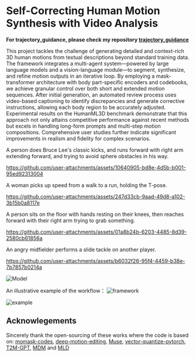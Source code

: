 # Self-Correcting Human Motion Synthesis with Video Analysis

**For trajectory_guidance, please check my repository
[trajectory_guidance](https://github.com/HuangZiheng-o-O/trajectory_guidance_pipeline_and_llm_enhanced_human_motion_generation)**

This project tackles the challenge of generating detailed and context-rich 3D human motions from textual descriptions beyond standard training data. The framework integrates a multi-agent system—powered by large language models and a vision-language module—to segment, synthesize, and refine motion outputs in an iterative loop. By employing a mask-transformer architecture with body part-specific encoders and codebooks, we achieve granular control over both short and extended motion sequences. After initial generation, an automated review process uses video-based captioning to identify discrepancies and generate corrective instructions, allowing each body region to be accurately adjusted. Experimental results on the HumanML3D benchmark demonstrate that this approach not only attains competitive performance against recent methods but excels in handling long-form prompts and multi-step motion compositions. Comprehensive user studies further indicate significant improvements in realism and fidelity for complex scenarios.

A person does Bruce Lee's classic kicks, and runs forward with right arm extending forward, and trying to avoid sphere obstacles in his way.

https://github.com/user-attachments/assets/10640905-bd8e-4d5b-b001-95ed92313004

A woman picks up speed from a walk to a run, holding the T-pose.

https://github.com/user-attachments/assets/247d33cb-9aad-49d8-a102-3b15b0a8117e

A person sits on the floor with hands resting on their knees, then reaches forward with their right arm trying to grab something.

https://github.com/user-attachments/assets/01a8b24b-6203-4485-8d39-2580cb61856a

An angry midfielder performs a slide tackle on another player.

https://github.com/user-attachments/assets/b6032f26-95f4-4459-b38e-7b7857b0214a



![Model](https://github.com/user-attachments/assets/62b2f604-4c53-4d04-8a66-247082ae4746)


An illustrative example of the workflow：
![framework](https://github.com/user-attachments/assets/d68e084f-d152-4659-9210-c5dcb7ea43f0)


![example](https://github.com/user-attachments/assets/b7f98307-b35a-44cf-b29c-6bff7aace599)

## Acknowlegements

Sincerely thank the open-sourcing of these works where the code is based on: 
[momask-codes](https://github.com/EricGuo5513/momask-codes/), [deep-motion-editing](https://github.com/DeepMotionEditing/deep-motion-editing), [Muse](https://github.com/lucidrains/muse-maskgit-pytorch), [vector-quantize-pytorch](https://github.com/lucidrains/vector-quantize-pytorch), [T2M-GPT](https://github.com/Mael-zys/T2M-GPT), [MDM](https://github.com/GuyTevet/motion-diffusion-model/tree/main) and [MLD](https://github.com/ChenFengYe/motion-latent-diffusion/tree/main)  

